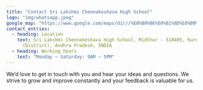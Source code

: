 ```yaml
---
title: "Contact Sri Lakshmi Chennakeshava High School"
logo: "img/whatsapp.jpeg"
google_map: "https://www.google.com/maps/dir//%E0%B0%B6%E0%B1%8D%E0%B0%B0%E0%B1%80+%E0%B0%B2%E0%B0%95%E0%B1%8D%E0%B0%B7%E0%B1%8D%E0%B0%AE%E0%B1%80+%E0%B0%9A%E0%B1%86%E0%B0%A8%E0%B1%8D%E0%B0%A8%E0%B0%95%E0%B1%87%E0%B0%B6%E0%B0%B5+%E0%B0%89%E0%B0%A8%E0%B1%8D%E0%B0%A8%E0%B0%A4+%E0%B0%AA%E0%B0%BE%E0%B0%A0%E0%B0%B6%E0%B0%BE%E0%B0%B2/@15.7766534,78.2202949,12z/data=!4m8!4m7!1m0!1m5!1m1!1s0x3bb5c09dca5deb29:0x5f05921c68aa412e!2m2!1d78.2903354!2d15.7766646"
contact_entries:
  - heading: Location
    text: Sri Lakshmi Chennakeshava High School, Midthur - 518405, Kurnool
      (District), Andhra Pradesh, INDIA
  - heading: Working hours
    text: "Monday – Saturday: 9AM – 5PM"
---
```

We’d love to get in touch with you and hear your ideas and
questions. We strive to grow and improve constantly and your feedback
is valuable for us.

